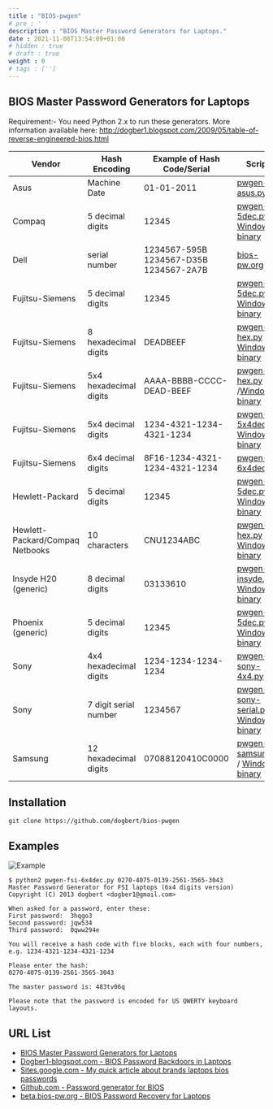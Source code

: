 ```yaml
---
title : "BIOS-pwgen"
# pre : ' '
description : "BIOS Master Password Generators for Laptops."
date : 2021-11-08T13:54:09+01:00
# hidden : true
# draft : true
weight : 0
# tags : ['']
---
```


## BIOS Master Password Generators for Laptops

Requirement:- You need Python 2.x to run these generators. More information available here: <http://dogber1.blogspot.com/2009/05/table-of-reverse-engineered-bios.html>

Vendor | Hash Encoding | Example of Hash Code/Serial | Scripts
|---|---|---|---|
Asus | Machine Date | 01-01-2011 | [pwgen-asus.py](https://github.com/dogbert/bios-pwgen)
Compaq | 5 decimal digits | 12345 | [pwgen-5dec.py](https://github.com/dogbert/bios-pwgen) / [Windows binary](http://sites.google.com/site/dogber1/blag/pwgen-5dec.zip)
Dell | serial number | 1234567-595B 1234567-D35B 1234567-2A7B | [bios-pw.org](http://bios-pw.org/)
Fujitsu-Siemens | 5 decimal digits | 12345 | [pwgen-5dec.py](https://github.com/dogbert/bios-pwgen) / [Windows binary](http://sites.google.com/site/dogber1/blag/pwgen-5dec.zip)
Fujitsu-Siemens | 8 hexadecimal digits | DEADBEEF | [pwgen-fsi-hex.py](https://github.com/dogbert/bios-pwgen) / [Windows binary](http://sites.google.com/site/dogber1/blag/pwgen-5dec.zip)
Fujitsu-Siemens | 5x4 hexadecimal digits | AAAA-BBBB-CCCC-DEAD-BEEF | [pwgen-fsi-hex.py](https://github.com/dogbert/bios-pwgen) /[Windows binary](http://sites.google.com/site/dogber1/blag/pwgen-5dec.zip)
Fujitsu-Siemens | 5x4 decimal digits | 1234-4321-1234-4321-1234 | [pwgen-fsi-5x4dec.py](https://github.com/dogbert/bios-pwgen) / [Windows binary](http://sites.google.com/site/dogber1/blag/pwgen-5dec.zip)
Fujitsu-Siemens | 6x4 decimal digits | 8F16-1234-4321-1234-4321-1234 | [pwgen-fsi-6x4dec.py](https://github.com/dogbert/bios-pwgen)
Hewlett-Packard | 5 decimal digits | 12345 | [pwgen-5dec.py](https://github.com/dogbert/bios-pwgen) / [Windows binary](http://sites.google.com/site/dogber1/blag/pwgen-5dec.zip)
Hewlett-Packard/Compaq Netbooks | 10 characters | CNU1234ABC | [pwgen-fsi-hex.py](https://github.com/dogbert/bios-pwgen) / [Windows binary](http://sites.google.com/site/dogber1/blag/pwgen-5dec.zip)
Insyde H20 (generic) | 8 decimal digits | 03133610 | [pwgen-insyde.py](https://github.com/dogbert/bios-pwgen) / [Windows binary](http://sites.google.com/site/dogber1/blag/pwgen-5dec.zip)
Phoenix (generic) | 5 decimal digits | 12345 | [pwgen-5dec.py](https://github.com/dogbert/bios-pwgen) / [Windows binary](http://sites.google.com/site/dogber1/blag/pwgen-5dec.zip)
Sony | 4x4 hexadecimal digits | 1234-1234-1234-1234 | [pwgen-sony-4x4.py](https://github.com/dogbert/bios-pwgen)
Sony | 7 digit serial number | 1234567 | [pwgen-sony-serial.py](https://github.com/dogbert/bios-pwgen) / [Windows binary](http://sites.google.com/site/dogber1/blag/pwgen-5dec.zip)
Samsung | 12 hexadecimal digits | 07088120410C0000 | [pwgen-samsung.py](https://github.com/dogbert/bios-pwgen) / [Windows binary](http://sites.google.com/site/dogber1/blag/pwgen-5dec.zip)

## Installation

```plain
git clone https://github.com/dogbert/bios-pwgen
```

## Examples

![Example](images/example.png)

```plain
$ python2 pwgen-fsi-6x4dec.py 0270-4075-0139-2561-3565-3043 
Master Password Generator for FSI laptops (6x4 digits version)
Copyright (C) 2013 dogbert <dogber1@gmail.com>

When asked for a password, enter these:
First password:  3hqgo3
Second password: jqw534
Third password:  0qww294e

You will receive a hash code with five blocks, each with four numbers, 
e.g. 1234-4321-1234-4321-1234

Please enter the hash: 
0270-4075-0139-2561-3565-3043

The master password is: 483tv06q

Please note that the password is encoded for US QWERTY keyboard layouts.
```

## URL List

* [BIOS Master Password Generators for Laptops](https://github.com/dogbert/bios-pwgen)
* [Dogber1-blogspot.com - BIOS Password Backdoors in Laptops](https://dogber1.blogspot.com/2009/05/table-of-reverse-engineered-bios.html)
* [Sites.google.com - My quick article about brands laptops bios passwords](https://sites.google.com/site/hpglserv/Home/article)
* [Github.com - Password generator for BIOS](https://github.com/bacher09/pwgen-for-bios)
* [beta.bios-pw.org - BIOS Password Recovery for Laptops](https://beta.bios-pw.org/)
